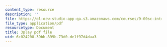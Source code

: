 ```yaml
---
content_type: resource
description: ''
file: https://ol-ocw-studio-app-qa.s3.amazonaws.com/courses/9-00sc-introduction-to-psychology-fall-2011/6c02420839bb899b73d0de1f97d4daa3_QvK6YdFKMY8.pdf
file_type: application/pdf
resourcetype: Document
title: 3play pdf file
uid: 6c024208-39bb-899b-73d0-de1f97d4daa3
---
```


